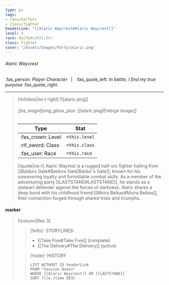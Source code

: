 ```yaml
---
type: pc
tags:
- race/halforc
- class/fighter
headerLink: "[[Alaric Waycrest#Alaric Waycrest]]"
level: 3
race: Half&#x2011;Orc
class: Fighter
cover: "/Assets/Images/Party/alaric.png"
---
```


###### Alaric Waycrest
:fas_person: *Player Character* &nbsp; | &nbsp; :fas_quote_left: *In battle, I find my true purpose* :fas_quote_right:
___
> [!infobox|no-t right]
> ![[alaric.png]]
> ###### :fas_magnifying_glass_plus:  [[alaric.png|Enlarge Image]]
> | Type | Stat |
> | ---- | ---- |
> | :fas_crown: Level | `=this.level` |
> | :rif_sword: Class | `=this.class` |
> | :fas_user: Race | `=this.race` |

> [!quote|no-t]
> Alaric Wayrest is a rugged half-orc fighter hailing from [[Baldurs Gate#Baldurs Gate|Baldur's Gate]], known for his unwavering loyalty and formidable combat skills. As a member of the adventuring party [[LASTSTAND#LASTSTAND]], he stands as a stalwart defender against the forces of darkness. Alaric shares a deep bond with his childhood friend [[Moira Belkas#Moira Belkas]], their connection forged through shared trials and triumphs.

#### marker
> [!column|flex 3]
>> [!info]- STORYLINES:
>> - [[Take Five#Take Five]] (complete)
>> - [[The Delivery#The Delivery]] (active)
>
>>[!note]- HISTORY
>>```dataview
>>LIST WITHOUT ID headerLink
>>FROM "Session Notes"
>>WHERE [[Alaric Waycrest]] OR [[LASTSTAND]]
>>SORT file.ctime DESC